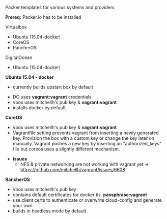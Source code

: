 Packer templates for various systems and providers

**Prereq:** Packer.io has to be installed

Virtualbox
- Ubuntu (15.04-docker)
- CoreOS
- RancherOS

DigitalOcean
- Ubuntu (15.04-docker)

**Ubuntu 15.04 - docker**
  - currently builds upstart box by default
* DO uses **vagrant:vagrant** credentials 
* vbox uses mitchellh's pub key & **vagrant:vagrant**
* installs docker by default

**CoreOS**
* vbox uses mitchellh's pub key & **vagrant:vagrant**
* Vagrantfile setting prevents vagrant from inserting a newly generated key. Provision the box with a custom key or change the key later on manually. Vagrant pushes a new key by inserting an "authorized_keys" file but coreos uses a slightly different mechanism.
- **issues**
  - NFS & private networking are not working with vagrant yet -> https://github.com/mitchellh/vagrant/issues/6608

**RancherOS**
* vbox uses mitchellh's pub key
* contains default certificates for docker tls. **passphrase:vagrant**
* use client certs to authenticate or overwrite cloud-config and generate your own
* builds in headless mode by default




